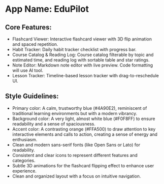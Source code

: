 # **App Name**: EduPilot

## Core Features:

- Flashcard Viewer: Interactive flashcard viewer with 3D flip animation and spaced repetition.
- Habit Tracker: Daily habit tracker checklist with progress bar.
- Course Catalog & Reading Log: Course catalog filterable by topic and estimated time, and reading log with sortable table and star ratings.
- Note Editor: Markdown note editor with live preview. Code formatting will use AI tool.
- Lesson Tracker: Timeline-based lesson tracker with drag-to-reschedule UI.

## Style Guidelines:

- Primary color: A calm, trustworthy blue (#4A90E2), reminiscent of traditional learning environments but with a modern vibrancy. 
- Background color: A very light, almost white blue (#F0F8FF) to ensure readability and a sense of spaciousness.
- Accent color: A contrasting orange (#FFA500) to draw attention to key interactive elements and calls to action, creating a sense of energy and enthusiasm.
- Clean and modern sans-serif fonts (like Open Sans or Lato) for readability.
- Consistent and clear icons to represent different features and categories.
- Subtle 3D animations for the flashcard flipping effect to enhance user experience.
- Clean and organized layout with a focus on intuitive navigation.